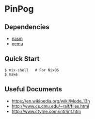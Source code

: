 # PinPog

## Dependencies

- [nasm]
- [qemu]

## Quick Start

```console
$ nix-shell   # For NixOS
$ make
```

## Useful Documents

- https://en.wikipedia.org/wiki/Mode_13h
- http://www.cs.cmu.edu/~ralf/files.html
- http://www.ctyme.com/intr/int.htm

[nasm]: https://www.nasm.org/
[qemu]: https://www.qemu.org/
